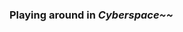 ### Playing around in *Cyberspace~~*

<!--
**MemeSitar/MemeSitar** is a ✨ _special_ ✨ repository because its `README.md` (this file) appears on your GitHub profile.

Hiding this in a comment! 😈

Here are some ideas to get you started:

- 🔭 I’m currently working on my homelab!
- 🌱 I’m currently learning python and go.
- 👯 I’m looking to collaborate on cool projects involving the physical (iot devices, rpi projects...)
- 🤔 I’m looking for help with programming and algorithms.
- 💬 Ask me about networking, cisco, and some proxmox oddities.
- 📫 How to reach me: private! 😉
- 😄 Pronouns: he/him
- ⚡ Fun fact: the Japanese electrical grid runs on both 50 and 60 Hz!
-->
